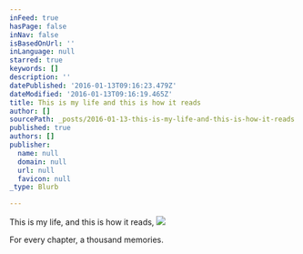 ```yaml
---
inFeed: true
hasPage: false
inNav: false
isBasedOnUrl: ''
inLanguage: null
starred: true
keywords: []
description: ''
datePublished: '2016-01-13T09:16:23.479Z'
dateModified: '2016-01-13T09:16:19.465Z'
title: This is my life and this is how it reads
author: []
sourcePath: _posts/2016-01-13-this-is-my-life-and-this-is-how-it-reads.md
published: true
authors: []
publisher:
  name: null
  domain: null
  url: null
  favicon: null
_type: Blurb

---
```

This is my life, and this is how it reads,
![](https://s3-us-west-2.amazonaws.com/the-grid-img/p/239ff8a7cae8135b09af97d956b89ce29888bf63.png)

For every chapter, a thousand memories.